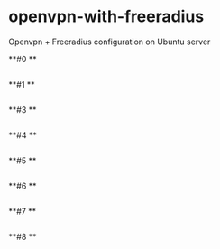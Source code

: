 # openvpn-with-freeradius
Openvpn + Freeradius configuration on Ubuntu server


**#0 **
```bash

```



**#1 **
```bash

```



**#3 **
```bash

```



**#4 **
```bash

```


**#5 **
```bash

```



**#6 **
```bash

```



**#7 **
```bash

```



**#8 **
```bash

```
